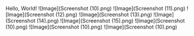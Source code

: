 Hello, World!
![Image](Screenshot (10).png)
![Image](Screenshot (11).png)
![Image](Screenshot (12).png)
![Image](Screenshot (13).png)
![Image](Screenshot (14).png)
![Image](Screenshot (15).png)
![Image](Screenshot (10).png)
![Image](Screenshot (10).png)
![Image](Screenshot (10).png)
